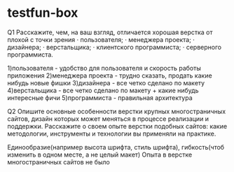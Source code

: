 # testfun-box


Q1
Расскажите, чем, на ваш взгляд, отличается хорошая верстка от плохой с точки зрения
· пользователя;
· менеджера проекта;
· дизайнера;
· верстальщика;
· клиентского программиста;
· серверного программиста.

1)пользователя - удобство для  пользователя и скорость работы приложения 
2)менеджера проекта - трудно сказать, продать какие нибудь новые фишки 
3)дизайнера -  все четко сделано по макету
4)верстальщика - все четко сделано по макету + какие нибудь интересные фичи 
5)программиста - правильная архитектура

Q2
Опишите основные особенности верстки крупных многостраничных сайтов, дизайн которых может меняться в процессе реализации и поддержки.
Расскажите о своем опыте верстки подобных сайтов: какие методологии, инструменты и технологии вы применяли на практике.

Единообразие(например высота шрифта, стиль шрифта), гибкость(чтоб изменить в одном месте, а не целый макет)
Опыта в верстке  многостраничных сайтов не было
